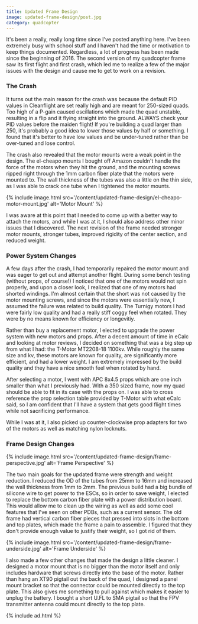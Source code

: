 ```yaml
---
title: Updated Frame Design
image: updated-frame-design/post.jpg
category: quadcopter
---
```


It's been a really, really long time since I've posted anything here. I've been extremely busy with school stuff and I haven't had the time or motivation to keep things documented. Regardless, a lot of progress has been made since the beginning of 2016. The second version of my quadcopter frame saw its first flight and first crash, which led me to realize a few of the major issues with the design and cause me to get to work on a revision.


### The Crash

It turns out the main reason for the crash was because the default PID values in Cleanflight are set really high and are meant for 250-sized quads. Too high of a P-gain caused oscillations which made the quad unstable, resulting in a flip and it flying straight into the ground. ALWAYS check your PID values before the maiden flight! If you're building a quad larger than 250, it's probably a good idea to lower those values by half or something. I found that it's better to have low values and be under-tuned rather than be over-tuned and lose control.

The crash also revealed that the motor mounts were a weak point in the design. The el-cheapo mounts I bought off Amazon couldn't handle the force of the motors when they hit the ground, and the mounting screws ripped right through the 1mm carbon fiber plate that the motors were mounted to. The wall thickness of the tubes was also a little on the thin side, as I was able to crack one tube when I tightened the motor mounts.

{% include image.html src='/content/updated-frame-design/el-cheapo-motor-mount.jpg' alt='Motor Mount' %}

I was aware at this point that I needed to come up with a better way to attach the motors, and while I was at it, I should also address other minor issues that I discovered. The next revision of the frame needed stronger motor mounts, stronger tubes, improved rigidity of the center section, and reduced weight.


### Power System Changes

A few days after the crash, I had temporarily repaired the motor mount and was eager to get out and attempt another flight. During some bench testing (without props, of course!) I noticed that one of the motors would not spin properly, and upon a closer look, I realized that one of my motors had shorted windings. I'm almost certain that the short was not caused by the motor mounting screws, and since the motors were essentially new, I assumed the failure was related to build quality. The Turnigy motors I had were fairly low quality and had a really stiff coggy feel when rotated. They were by no means known for efficiency or longevitiy.

Rather than buy a replacement motor, I elected to upgrade the power system with new motors and props. After a decent amount of time in eCalc and looking at motor reviews, I decided on something that was a big step up from what I had: the T-Motor MT2208-18 1100kv. While roughly the same size and kv, these motors are known for quality, are significantly more efficient, and had a lower weight. I am extremely impressed by the build quality and they have a nice smooth feel when rotated by hand.

After selecting a motor, I went with APC 8x4.5 props which are one inch smaller than what I previously had. With a 350 sized frame, now my quad should be able to fit in its case with the props on. I was able to cross reference the prop selection table provided by T-Motor with what eCalc said, so I am confident that I'll have a system that gets good flight times while not sacrificing performance.

While I was at it, I also picked up counter-clockwise prop adapters for two of the motors as well as matching nylon locknuts.


### Frame Design Changes

{% include image.html src='/content/updated-frame-design/frame-perspective.jpg' alt='Frame Perspective' %}

The two main goals for the updated frame were strength and weight reduction. I reduced the OD of the tubes from 25mm to 16mm and increased the wall thickness from 1mm to 2mm. The previous build had a big bundle of silicone wire to get power to the ESCs, so in order to save weight, I elected to replace the bottom carbon fiber plate with a power distribution board. This would allow me to clean up the wiring as well as add some cool features that I've seen on other PDBs, such as a current sensor. The old frame had vertical carbon fiber pieces that pressed into slots in the bottom and top plates, which made the frame a pain to assemble. I figured that they don't provide enough value to justify their weight, so I got rid of them.

{% include image.html src='/content/updated-frame-design/frame-underside.jpg' alt='Frame Underside' %}

I also made a few other changes that made the design a little cleaner. I designed a motor mount that is no bigger than the motor itself and only includes hardware that screws directly into the base of the motor. Rather than hang an XT90 pigtail out the back of the quad, I designed a panel mount bracket so that the connector could be mounted directly to the top plate. This also gives me something to pull against which makes it easier to unplug the battery. I bought a short U.FL to SMA pigtail so that the FPV transmitter antenna could mount directly to the top plate.


{% include ad.html %}